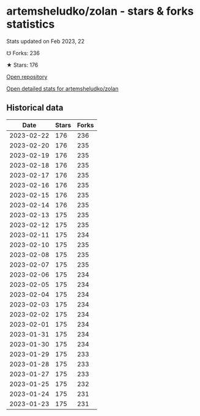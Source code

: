 # artemsheludko/zolan - stars & forks statistics

Stats updated on Feb 2023, 22

☋ Forks: 236

★ Stars: 176

[Open repository](https://github.com/artemsheludko/zolan)

[Open detailed stats for artemsheludko/zolan](https://reviewgithub.com/rep/artemsheludko/zolan)

## Historical data
| Date | Stars | Forks |
|------|-------|-------|
| 2023-02-22 | 176 | 236 | 
| 2023-02-20 | 176 | 235 | 
| 2023-02-19 | 176 | 235 | 
| 2023-02-18 | 176 | 235 | 
| 2023-02-17 | 176 | 235 | 
| 2023-02-16 | 176 | 235 | 
| 2023-02-15 | 176 | 235 | 
| 2023-02-14 | 176 | 235 | 
| 2023-02-13 | 175 | 235 | 
| 2023-02-12 | 175 | 235 | 
| 2023-02-11 | 175 | 234 | 
| 2023-02-10 | 175 | 235 | 
| 2023-02-08 | 175 | 235 | 
| 2023-02-07 | 175 | 235 | 
| 2023-02-06 | 175 | 234 | 
| 2023-02-05 | 175 | 234 | 
| 2023-02-04 | 175 | 234 | 
| 2023-02-03 | 175 | 234 | 
| 2023-02-02 | 175 | 234 | 
| 2023-02-01 | 175 | 234 | 
| 2023-01-31 | 175 | 234 | 
| 2023-01-30 | 175 | 234 | 
| 2023-01-29 | 175 | 233 | 
| 2023-01-28 | 175 | 233 | 
| 2023-01-27 | 175 | 233 | 
| 2023-01-25 | 175 | 232 | 
| 2023-01-24 | 175 | 231 | 
| 2023-01-23 | 175 | 231 | 

